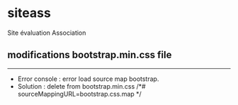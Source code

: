 # siteass
Site évaluation Association

## modifications bootstrap.min.css file
----------------------------------------

* Error console : error load source map bootstrap.
* Solution : delete from bootstrap.min.css /*# sourceMappingURL=bootstrap.css.map */

